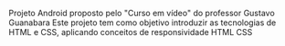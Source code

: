 Projeto Android proposto pelo "Curso em vídeo" do professor Gustavo Guanabara
Este projeto tem como objetivo introduzir as tecnologias de HTML e CSS, aplicando conceitos de responsividade
HTML
CSS
